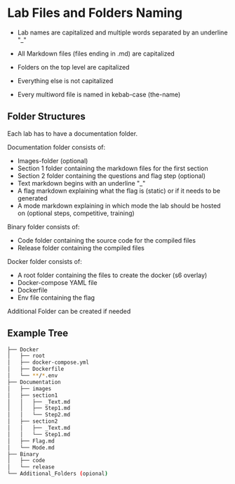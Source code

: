 # Lab Files and Folders Naming
- Lab names are capitalized and multiple words separated by an underline "_"

- All Markdown files (files ending in .md) are capitalized
- Folders on the top level are capitalized
- Everything else is not capitalized
- Every multiword file is named in kebab-case (the-name)

## Folder Structures
Each lab has to have a documentation folder. 

Documentation folder consists of:
- Images-folder (optional)
- Section 1 folder containing the markdown files for the first section 
- Section 2 folder containing the questions and flag step (optional)
- Text markdown begins with an underline "_" 
- A flag markdown explaining what the flag is (static) or if it needs to be generated
- A mode markdown explaining in which mode the lab should be hosted on (optional steps, competitive, training)

Binary folder consists of:
- Code folder containing the source code for the compiled files
- Release folder containing the compiled files

Docker folder consists of:
- A root folder containing the files to create the docker (s6 overlay)
- Docker-compose YAML file
- Dockerfile
- Env file containing the flag

Additional Folder can be created if needed

## Example Tree
```bash
├── Docker
│   ├── root
│   ├── docker-compose.yml
│   ├── Dockerfile
│   └── **/*.env
├── Documentation
│   ├── images
│   ├── section1
│   │   ├── _Text.md
│   │   ├── Step1.md
│   │   └── Step2.md
│   ├── section2
│   │   ├── _Text.md
│   │   └── Step1.md
│   ├── Flag.md
│   └── Mode.md
├── Binary
│   ├── code
│   └── release
└── Additional_Folders (opional)

```